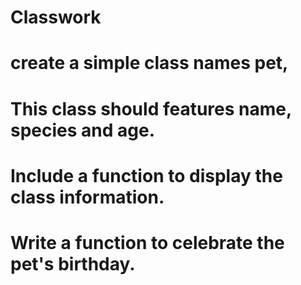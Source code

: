 # Classwork

# create a simple class names pet,
# This class should features name, species and age.
# Include a function to display the class information.
# Write a function to celebrate the pet's birthday.
